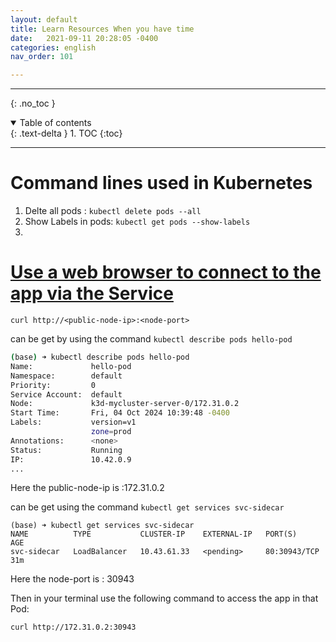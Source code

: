 ```yaml
---
layout: default
title: Learn Resources When you have time
date:   2021-09-11 20:28:05 -0400
categories: english
nav_order: 101

---
```


---
{: .no_toc }

<details open markdown="block">
  <summary>
    Table of contents
  </summary>
  {: .text-delta }
1. TOC
{:toc}
</details>

---

# Command lines used in Kubernetes

1. Delte all pods : `kubectl delete pods --all`
2. Show Labels in pods: `kubectl get pods --show-labels`
3. 

# [Use a web browser to connect to the app via the Service](https://kubernetes.io/docs/tasks/access-application-cluster/service-access-application-cluster/#:~:text=Use%20the%20node%20address%20and%20node%20port%20to,%3Cnode-port%3E%20is%20the%20NodePort%20value%20for%20your%20service.)

`curl http://<public-node-ip>:<node-port>`

<public-node-ip> can be get by using the command `kubectl describe pods hello-pod`

```bash
(base) ➜ kubectl describe pods hello-pod
Name:             hello-pod
Namespace:        default
Priority:         0
Service Account:  default
Node:             k3d-mycluster-server-0/172.31.0.2 
Start Time:       Fri, 04 Oct 2024 10:39:48 -0400
Labels:           version=v1
                  zone=prod
Annotations:      <none>
Status:           Running
IP:               10.42.0.9
...
```
Here the public-node-ip is :172.31.0.2


<node-port> can be get using the command `kubectl get services svc-sidecar`

```
(base) ➜ kubectl get services svc-sidecar
NAME          TYPE           CLUSTER-IP    EXTERNAL-IP   PORT(S)        AGE
svc-sidecar   LoadBalancer   10.43.61.33   <pending>     80:30943/TCP   31m
```

Here the node-port is : 30943

Then in your terminal use the following command to access the app in that Pod:

`curl http://172.31.0.2:30943`
